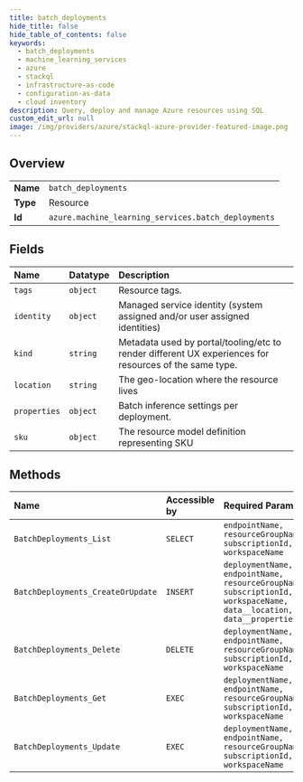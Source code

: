 ```yaml
---
title: batch_deployments
hide_title: false
hide_table_of_contents: false
keywords:
  - batch_deployments
  - machine_learning_services
  - azure    
  - stackql
  - infrastructure-as-code
  - configuration-as-data
  - cloud inventory
description: Query, deploy and manage Azure resources using SQL
custom_edit_url: null
image: /img/providers/azure/stackql-azure-provider-featured-image.png
---
```

  
    

## Overview
<table><tbody>
<tr><td><b>Name</b></td><td><code>batch_deployments</code></td></tr>
<tr><td><b>Type</b></td><td>Resource</td></tr>
<tr><td><b>Id</b></td><td><code>azure.machine_learning_services.batch_deployments</code></td></tr>
</tbody></table>

## Fields
| Name | Datatype | Description |
|:-----|:---------|:------------|
| `tags` | `object` | Resource tags. |
| `identity` | `object` | Managed service identity (system assigned and/or user assigned identities) |
| `kind` | `string` | Metadata used by portal/tooling/etc to render different UX experiences for resources of the same type. |
| `location` | `string` | The geo-location where the resource lives |
| `properties` | `object` | Batch inference settings per deployment. |
| `sku` | `object` | The resource model definition representing SKU |
## Methods
| Name | Accessible by | Required Params |
|:-----|:--------------|:----------------|
| `BatchDeployments_List` | `SELECT` | `endpointName, resourceGroupName, subscriptionId, workspaceName` |
| `BatchDeployments_CreateOrUpdate` | `INSERT` | `deploymentName, endpointName, resourceGroupName, subscriptionId, workspaceName, data__location, data__properties` |
| `BatchDeployments_Delete` | `DELETE` | `deploymentName, endpointName, resourceGroupName, subscriptionId, workspaceName` |
| `BatchDeployments_Get` | `EXEC` | `deploymentName, endpointName, resourceGroupName, subscriptionId, workspaceName` |
| `BatchDeployments_Update` | `EXEC` | `deploymentName, endpointName, resourceGroupName, subscriptionId, workspaceName` |
